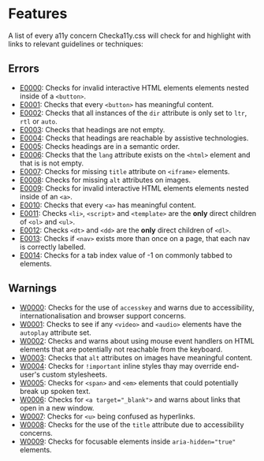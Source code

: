 # Features

A list of every a11y concern Checka11y.css will check for and highlight with links to relevant guidelines or techniques:

## Errors

- [E0000](./codes.md#E0000): Checks for invalid interactive HTML elements elements nested inside of a `<button>`.
- [E0001](./codes.md#E0001): Checks that every `<button>` has meaningful content.
- [E0002](./codes.md#E0002): Checks that all instances of the `dir` attribute is only set to `ltr`, `rtl` or `auto`.
- [E0003](./codes.md#E0003): Checks that headings are not empty.
- [E0004](./codes.md#E0004): Checks that headings are reachable by assistive technologies.
- [E0005](./codes.md#E0005): Checks headings are in a semantic order.
- [E0006](./codes.md#E0006): Checks that the `lang` attribute exists on the `<html>` element and that is is not empty.
- [E0007](./codes.md#E0007): Checks for missing `title` attribute on `<iframe>` elements.
- [E0008](./codes.md#E0008): Checks for missing `alt` attributes on images.
- [E0009](./codes.md#E0009): Checks for invalid interactive HTML elements elements nested inside of an `<a>`.
- [E0010](./codes.md#E0010): Checks that every `<a>` has meaningful content.
- [E0011](./codes.md#E0011): Checks `<li>`, `<script>` and `<template>` are the **only** direct children of `<ol>` and `<ul>`.
- [E0012](./codes.md#E0012): Checks `<dt>` and `<dd>` are the **only** direct children of `<dl>`.
- [E0013](./codes.md#E0013): Checks if `<nav>` exists more than once on a page, that each nav is correctly labelled.
- [E0014](./codes.md#E0014): Checks for a tab index value of -1 on commonly tabbed to elements.

## Warnings

- [W0000](./codes.md#W0000): Checks for the use of `accesskey` and warns due to accessibility, internationalisation and browser support concerns.
- [W0001](./codes.md#W0001): Checks to see if any `<video>` and `<audio>` elements have the `autoplay` attribute set.
- [W0002](./codes.md#W0002): Checks and warns about using mouse event handlers on HTML elements that are potentially not reachable from the keyboard.
- [W0003](./codes.md#W0003): Checks that `alt` attributes on images have meaningful content.
- [W0004](./codes.md#W0004): Checks for `!important` inline styles thay may override end-user's custom stylesheets.
- [W0005](./codes.md#W0005): Checks for `<span>` and `<em>` elements that could potentially break up spoken text.
- [W0006](./codes.md#W0006): Checks for `<a target="_blank">` and warns about links that open in a new window.
- [W0007](./codes.md#W0007): Checks for `<u>` being confused as hyperlinks.
- [W0008](./codes.md#W0008): Checks for the use of the `title` attribute due to accessibility concerns.
- [W0009](./codes.md#W0009): Checks for focusable elements inside `aria-hidden="true"` elements.
